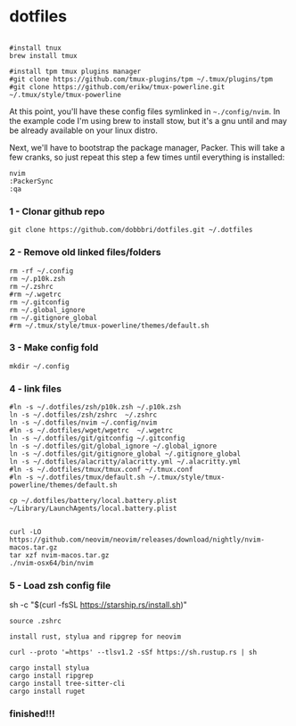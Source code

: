 # dotfiles

```shell

#install tnux
brew install tmux

#install tpm tmux plugins manager
#git clone https://github.com/tmux-plugins/tpm ~/.tmux/plugins/tpm
#git clone https://github.com/erikw/tmux-powerline.git ~/.tmux/style/tmux-powerline

```

At this point, you'll have these config files symlinked in `~./config/nvim`. In
the example code I'm using brew to install stow, but it's a gnu until and may
be already available on your linux distro.

Next, we'll have to bootstrap the package manager, Packer. This will take a few
cranks, so just repeat this step a few times until everything is installed:

```shell
nvim
:PackerSync
:qa
```


### 1 - Clonar github repo

```
git clone https://github.com/dobbbri/dotfiles.git ~/.dotfiles
```

### 2 - Remove old linked files/folders

```
rm -rf ~/.config
rm ~/.p10k.zsh
rm ~/.zshrc
#rm ~/.wgetrc
rm ~/.gitconfig
rm ~/.global_ignore
rm ~/.gitignore_global
#rm ~/.tmux/style/tmux-powerline/themes/default.sh
```

### 3 - Make config fold

```
mkdir ~/.config
```

### 4 - link files

```
#ln -s ~/.dotfiles/zsh/p10k.zsh ~/.p10k.zsh
ln -s ~/.dotfiles/zsh/zshrc  ~/.zshrc
ln -s ~/.dotfiles/nvim ~/.config/nvim
#ln -s ~/.dotfiles/wget/wgetrc  ~/.wgetrc
ln -s ~/.dotfiles/git/gitconfig ~/.gitconfig
ln -s ~/.dotfiles/git/global_ignore ~/.global_ignore
ln -s ~/.dotfiles/git/gitignore_global ~/.gitignore_global
ln -s ~/.dotfiles/alacritty/alacritty.yml ~/.alacritty.yml
#ln -s ~/.dotfiles/tmux/tmux.conf ~/.tmux.conf
#ln -s ~/.dotfiles/tmux/default.sh ~/.tmux/style/tmux-powerline/themes/default.sh

cp ~/.dotfiles/battery/local.battery.plist ~/Library/LaunchAgents/local.battery.plist


curl -LO https://github.com/neovim/neovim/releases/download/nightly/nvim-macos.tar.gz
tar xzf nvim-macos.tar.gz
./nvim-osx64/bin/nvim

```

### 5 - Load zsh config file
sh -c "$(curl -fsSL https://starship.rs/install.sh)"
```
source .zshrc
```


````
install rust, stylua and ripgrep for neovim

curl --proto '=https' --tlsv1.2 -sSf https://sh.rustup.rs | sh

cargo install stylua
cargo install ripgrep
cargo install tree-sitter-cli
cargo install ruget

``````



### finished!!!
